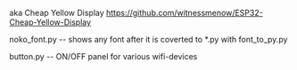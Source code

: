 aka Cheap Yellow Display https://github.com/witnessmenow/ESP32-Cheap-Yellow-Display

noko_font.py -- shows any font after it is coverted to *.py with font_to_py.py

button.py -- ON/OFF panel for various wifi-devices
